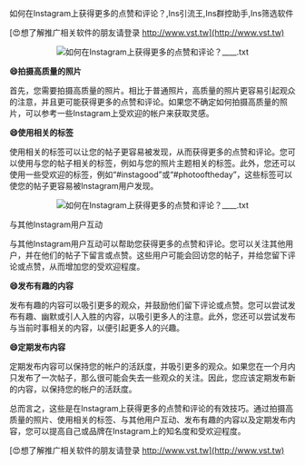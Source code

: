 如何在Instagram上获得更多的点赞和评论？,Ins引流王,Ins群控助手,Ins筛选软件

[😍想了解推广相关软件的朋友请登录 http://www.vst.tw](http://www.vst.tw)

 <center><img src="https://vst.tw/MP4/tuiguang/png/8.png" alt="如何在Instagram上获得更多的点赞和评论？____.txt"></center>

**😄拍摄高质量的照片**

首先，您需要拍摄高质量的照片。相比于普通照片，高质量的照片更容易引起观众的注意，并且更可能获得更多的点赞和评论。如果您不确定如何拍摄高质量的照片，可以参考一些Instagram上受欢迎的帐户来获取灵感。

**😄使用相关的标签**

使用相关的标签可以让您的帖子更容易被发现，从而获得更多的点赞和评论。您可以使用与您的帖子相关的标签，例如与您的照片主题相关的标签。此外，您还可以使用一些受欢迎的标签，例如“#instagood”或“#photooftheday”，这些标签可以使您的帖子更容易被Instagram用户发现。

 <center><img src="https://vst.tw/MP4/tuiguang/png/4.png" alt="如何在Instagram上获得更多的点赞和评论？____.txt"></center>

与其他Instagram用户互动

与其他Instagram用户互动可以帮助您获得更多的点赞和评论。您可以关注其他用户，并在他们的帖子下留言或点赞。这些用户可能会回访您的帖子，并给您留下评论或点赞，从而增加您的受欢迎程度。

**😄发布有趣的内容**

发布有趣的内容可以吸引更多的观众，并鼓励他们留下评论或点赞。您可以尝试发布有趣、幽默或引人入胜的内容，以吸引更多人的注意。此外，您还可以尝试发布与当前时事相关的内容，以便引起更多人的兴趣。

**😄定期发布内容**

定期发布内容可以保持您的帐户的活跃度，并吸引更多的观众。如果您在一个月内只发布了一次帖子，那么很可能会失去一些观众的关注。因此，您应该定期发布新的内容，以保持您的帐户的活跃度。

总而言之，这些是在Instagram上获得更多的点赞和评论的有效技巧。通过拍摄高质量的照片、使用相关的标签、与其他用户互动、发布有趣的内容以及定期发布内容，您可以提高自己或品牌在Instagram上的知名度和受欢迎程度。

[😍想了解推广相关软件的朋友请登录 http://www.vst.tw](http://www.vst.tw)



